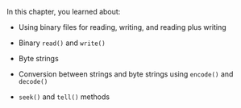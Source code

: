 In this chapter, you learned about:

-   Using binary files for reading, writing, and reading plus writing

-   Binary `read()` and `write()`

-   Byte strings

-   Conversion between strings and byte strings using `encode()` and
    `decode()`

-   `seek()` and `tell()` methods
